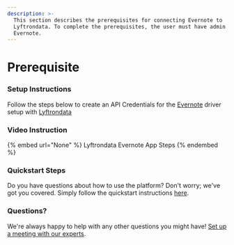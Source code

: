 ```yaml
---
description: >-
  This section describes the prerequisites for connecting Evernote to
  Lyftrondata. To complete the prerequisites, the user must have admin access to
  Evernote.
---
```


# Prerequisite

<mark style="color:blue;"></mark>

### Setup Instructions

Follow the steps below to create an API Credentials for the [Evernote](None) driver setup with [Lyftrondata](https://www.lyftrondata.com)

### Video Instruction

{% embed url="None" %}
Lyftrondata Evernote App Steps
{% endembed %}

### Quickstart Steps

Do you have questions about how to use the platform? Don't worry; we've got you covered. Simply follow the quickstart instructions [here](README.md).

### Questions? <a href="#questions" id="questions"></a>

We're always happy to help with any other questions you might have! [Set up a meeting with our experts](https://www.lyftrondata.com/book-a-meeting/).

